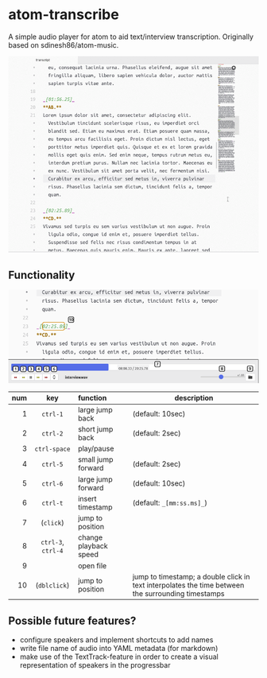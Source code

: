 # atom-transcribe

A simple audio player for atom to aid text/interview transcription.
Originally based on sdinesh86/atom-music.

![Screencast of the program.](screencast.gif)

## Functionality

![Screenshot of the program with numbered functions.](screenshot.png)

| num |        key         | function              | description                                                                                         |
| ---:|:------------------:|:--------------------- | --------------------------------------------------------------------------------------------------- |
|   1 |      `ctrl-1`      | large jump back       | (default: 10sec)                                                                                    |
|   2 |      `ctrl-2`      | short jump back       | (default: 2sec)                                                                                     |
|   3 |    `ctrl-space`    | play/pause            |                                                                                                     |
|   4 |      `ctrl-5`      | small jump forward    | (default: 2sec)                                                                                     |
|   5 |      `ctrl-6`      | large jump forward    | (default: 10sec)                                                                                    |
|   6 |      `ctrl-t`      | insert timestamp      | (default: `_[mm:ss.ms]_`)                                                                           |
|   7 |     (`click`)      | jump to position      |                                                                                                     |
|   8 | `ctrl-3`, `ctrl-4` | change playback speed |                                                                                                     |
|   9 |                    | open file             |                                                                                                     |
|  10 |    (`dblclick`)    | jump to position      | jump to timestamp;  a double click in text interpolates the time between the surrounding timestamps | 
 
## Possible future features?

* configure speakers and implement shortcuts to add names
* write file name of audio into YAML metadata (for markdown)
* make use of the TextTrack-feature in order to create a visual representation of speakers in the progressbar
